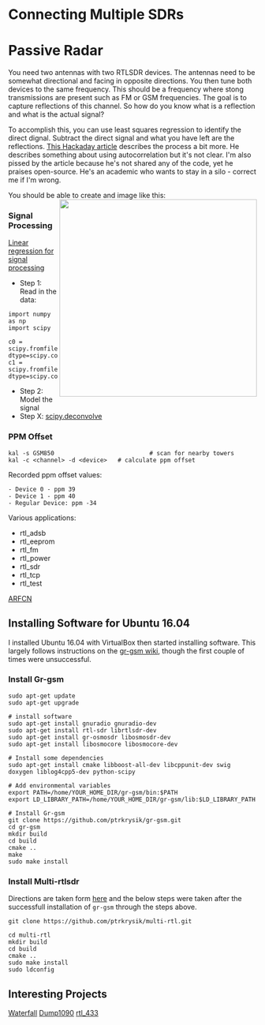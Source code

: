 # Connecting Multiple SDRs

# Passive Radar

You need two antennas with two RTLSDR devices.  The antennas need to be somewhat directional and facing in opposite directions.  You then tune both devices to the same frequency.  This should be a frequency where stong transmissions are present such as FM or GSM frequencies.  The goal is to capture reflections of this channel.  So how do you know what is a reflection and what is the actual signal?

To accomplish this, you can use least squares regression to identify the direct dignal.  Subtract the direct signal and what you have left are the reflections.  [This Hackaday article](https://hackaday.com/author/jvierine/) describes the process a bit more.  He describes something about using autocorrelation but it's not clear.  I'm also pissed by the article because he's not shared any of the code, yet he praises open-source.  He's an academic who wants to stay in a silo - correct me if I'm wrong.

You should be able to create and image like this: <img src="http://2.bp.blogspot.com/-xISRmtiRLYk/UkSRRCZpFhI/AAAAAAAABjc/OxbWZHaiWlQ/s1600/passive-000141.png" width=400 align=right />

### Signal Processing

[Linear regression for signal processing](https://www.dsprelated.com/freebooks/sasp/Least_Squares_Sinusoidal_Parameter.html)

- Step 1: Read in the data:

```
import numpy as np
import scipy

c0 = scipy.fromfile(open("~/ch0.cfile"), dtype=scipy.complex64)
c1 = scipy.fromfile(open("~/ch1.cfile"), dtype=scipy.complex64)
```
- Step 2: Model the signal
- Step X: [scipy.deconvolve](https://docs.scipy.org/doc/scipy-0.15.1/reference/generated/scipy.signal.deconvolve.html#scipy.signal.deconvolve)


### PPM Offset

```
kal -s GSM850                           # scan for nearby towers
kal -c <channel> -d <device>   # calculate ppm offset
```

Recorded ppm offset values:

```
- Device 0 - ppm 39
- Device 1 - ppm 40
- Regular Device: ppm -34
```

Various applications:

- rtl_adsb
- rtl_eeprom
- rtl_fm
- rtl_power
- rtl_sdr
- rtl_tcp
- rtl_test

[ARFCN](http://niviuk.free.fr/gsm_arfcn.php)

## Installing Software for Ubuntu 16.04

I installed Ubuntu 16.04 with VirtualBox then started installing software.  This largely follows instructions on the [gr-gsm wiki](https://github.com/ptrkrysik/gr-gsm/wiki/Manual-compilation-and-installation), though the first couple of times were unsuccessful.

### Install Gr-gsm

```
sudo apt-get update
sudo apt-get upgrade

# install software
sudo apt-get install gnuradio gnuradio-dev
sudo apt-get install rtl-sdr librtlsdr-dev
sudo apt-get install gr-osmosdr libosmosdr-dev
sudo apt-get install libosmocore libosmocore-dev

# Install some dependencies
sudo apt-get install cmake libboost-all-dev libcppunit-dev swig doxygen liblog4cpp5-dev python-scipy

# Add environmental variables
export PATH=/home/YOUR_HOME_DIR/gr-gsm/bin:$PATH
export LD_LIBRARY_PATH=/home/YOUR_HOME_DIR/gr-gsm/lib:$LD_LIBRARY_PATH

# Install Gr-gsm
git clone https://github.com/ptrkrysik/gr-gsm.git
cd gr-gsm
mkdir build
cd build
cmake ..
make
sudo make install
```

### Install Multi-rtlsdr

Directions are taken form [here](https://github.com/ptrkrysik/multi-rtl) and the below steps were taken after the successfull installation of ```gr-gsm``` through the steps above.

```
git clone https://github.com/ptrkrysik/multi-rtl.git

cd multi-rtl
mkdir build
cd build
cmake ..
sudo make install
sudo ldconfig
```

## Interesting Projects

[Waterfall](https://github.com/keenerd/rtlsdr-waterfall)
[Dump1090](https://github.com/antirez/dump1090)
[rtl_433](https://github.com/merbanan/rtl_433)

